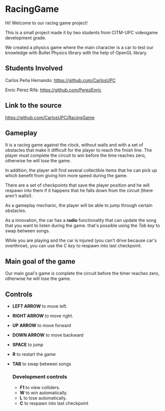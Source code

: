 # RacingGame
Hi! Welcome to our racing game project!

This is a small project made it by two students from CITM-UPC videogame development grade.

We created a physics game where the main character is a car to test our knowledge with Bullet Physics library with the help of OpenGL library.

## Students Involved

Carlos Peña Hernando: https://github.com/CarlosUPC

Enric Pérez Rifà: https://github.com/PerezEnric

## Link to the source

https://github.com/CarlosUPC/RacingGame

## Gameplay

It is a racing game against the clock, without walls and with a set of obstacles that make it difficult for the player to reach the finish line. The player must complete the circuit to win before the time reaches zero, otherwise he will lose the game. 

In addition, the player will find several collectible items that he can pick up which benefit from giving him more speed during the game.

There are a set of checkpoints that save the player position and he will respawn into them if it happens that he falls down from the circuit (there aren't walls!).

As a gameplay mechanic, the player will be able to jump through certain obstacles.

As a innovation, the car has a **radio** functionality that can update the song that you want to listen during the game. that's possible using the *Tab key* to swap between songs.

While you are playing and the car is injured (you can't drive because car's overthrow), you can use the *C key* to respawn into last checkpoint.

## Main goal of the game

Our main goal's game is complete the circuit before the timer reaches zero, otherwise he will lose the game.

## Controls

* **LEFT ARROW** to move left.
* **RIGHT ARROW** to move right.
* **UP ARROW** to move forward
* **DOWN ARROW** to move backward
* **SPACE** to jump
* **R** to restart the game
* **TAB** to swap between songs

    ### Development controls
  
  * **F1** to view colliders.
  * **W** to win automatically.
  * **L** to lose automatically.
  * **C** to respawn into last checkpoint
  
